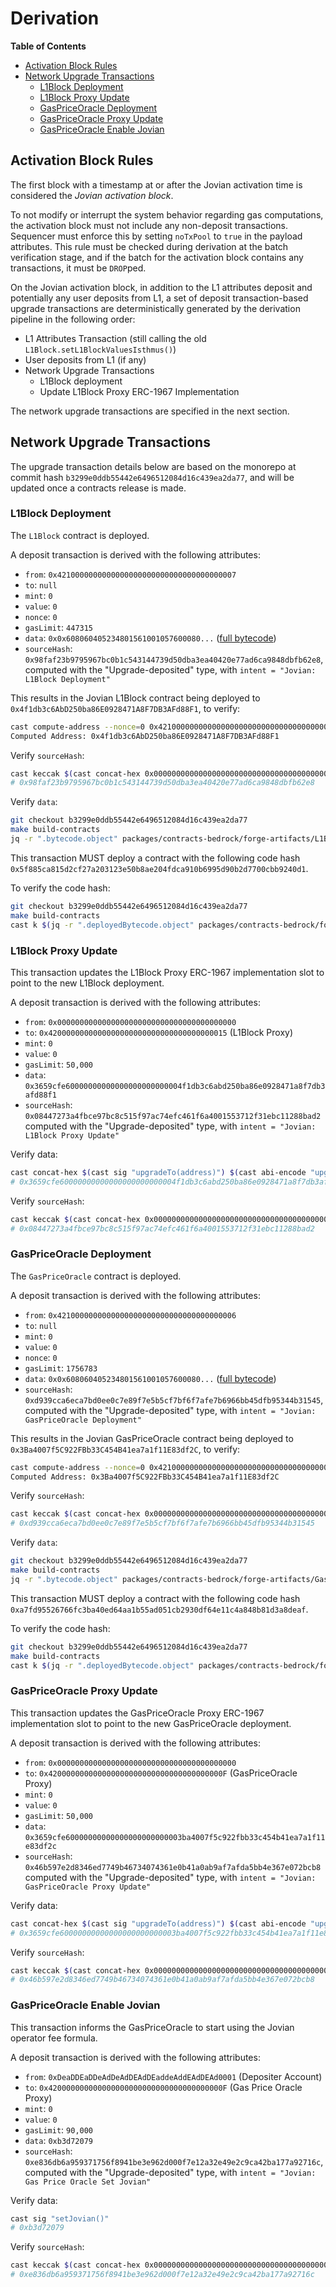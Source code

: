 # Derivation

<!-- START doctoc generated TOC please keep comment here to allow auto update -->
<!-- DON'T EDIT THIS SECTION, INSTEAD RE-RUN doctoc TO UPDATE -->
**Table of Contents**

- [Activation Block Rules](#activation-block-rules)
- [Network Upgrade Transactions](#network-upgrade-transactions)
  - [L1Block Deployment](#l1block-deployment)
  - [L1Block Proxy Update](#l1block-proxy-update)
  - [GasPriceOracle Deployment](#gaspriceoracle-deployment)
  - [GasPriceOracle Proxy Update](#gaspriceoracle-proxy-update)
  - [GasPriceOracle Enable Jovian](#gaspriceoracle-enable-jovian)

<!-- END doctoc generated TOC please keep comment here to allow auto update -->

## Activation Block Rules

The first block with a timestamp at or after the Jovian activation time is considered the _Jovian activation block_.

To not modify or interrupt the system behavior regarding gas computations, the activation block must not include any
non-deposit transactions. Sequencer must enforce this by setting `noTxPool` to `true` in the payload attributes. This
rule must be checked during derivation at the batch verification stage, and if the batch for the activation block
contains any transactions, it must be `DROP`ped.

On the Jovian activation block, in addition to the L1 attributes deposit and potentially any user deposits from L1, a
set of deposit transaction-based upgrade transactions are deterministically generated by the derivation pipeline in the
following order:

- L1 Attributes Transaction (still calling the old `L1Block.setL1BlockValuesIsthmus()`)
- User deposits from L1 (if any)
- Network Upgrade Transactions
  - L1Block deployment
  - Update L1Block Proxy ERC-1967 Implementation

The network upgrade transactions are specified in the next section.

## Network Upgrade Transactions

The upgrade transaction details below are based on the monorepo at commit hash
`b3299e0ddb55442e6496512084d16c439ea2da77`, and will be updated once a contracts release is made.


### L1Block Deployment
<!-- Generated with: ./scripts/run_gen_predeploy_docs.sh --optimism-repo-path ../../optimism \
--fork-name Jovian \
--contract-name L1Block \
--from-address 0x4210000000000000000000000000000000000007 \
--from-address-nonce 0 \
--git-commit-hash b3299e0ddb55442e6496512084d16c439ea2da77 \
--eth-rpc-url https://optimism.rpc.subquery.network/public \
--proxy-address 0x4200000000000000000000000000000000000015 \
--copy-contract-bytecode true -->

The `L1Block` contract is deployed.

A deposit transaction is derived with the following attributes:

- `from`: `0x4210000000000000000000000000000000000007`
- `to`: `null`
- `mint`: `0`
- `value`: `0`
- `nonce`: `0`
- `gasLimit`: `447315`
- `data`: `0x0x608060405234801561001057600080...` ([full bytecode](../../../specs/static/bytecode/jovian-l1-block-deployment.txt))
- `sourceHash`: `0x98faf23b9795967bc0b1c543144739d50dba3ea40420e77ad6ca9848dbfb62e8`,
  computed with the "Upgrade-deposited" type, with `intent = "Jovian: L1Block Deployment"`

This results in the Jovian L1Block contract being deployed to
`0x4f1db3c6AbD250ba86E0928471A8F7DB3AFd88F1`, to verify:

```bash
cast compute-address --nonce=0 0x4210000000000000000000000000000000000007
Computed Address: 0x4f1db3c6AbD250ba86E0928471A8F7DB3AFd88F1
```

Verify `sourceHash`:

```bash
cast keccak $(cast concat-hex 0x0000000000000000000000000000000000000000000000000000000000000002 $(cast keccak "Jovian: L1Block Deployment"))
# 0x98faf23b9795967bc0b1c543144739d50dba3ea40420e77ad6ca9848dbfb62e8
```

Verify `data`:

```bash
git checkout b3299e0ddb55442e6496512084d16c439ea2da77
make build-contracts
jq -r ".bytecode.object" packages/contracts-bedrock/forge-artifacts/L1Block.sol/L1Block.json
```

This transaction MUST deploy a contract with the following code hash
`0x5f885ca815d2cf27a203123e50b8ae204fdca910b6995d90b2d7700cbb9240d1`.

To verify the code hash:

```bash
git checkout b3299e0ddb55442e6496512084d16c439ea2da77
make build-contracts
cast k $(jq -r ".deployedBytecode.object" packages/contracts-bedrock/forge-artifacts/L1Block.sol/L1Block.json)
```


### L1Block Proxy Update

This transaction updates the L1Block Proxy ERC-1967
implementation slot to point to the new L1Block deployment.

A deposit transaction is derived with the following attributes:

- `from`: `0x0000000000000000000000000000000000000000`
- `to`: `0x4200000000000000000000000000000000000015` (L1Block Proxy)
- `mint`: `0`
- `value`: `0`
- `gasLimit`: `50,000`
- `data`: `0x3659cfe60000000000000000000000004f1db3c6abd250ba86e0928471a8f7db3afd88f1`
- `sourceHash`: `0x08447273a4fbce97bc8c515f97ac74efc461f6a4001553712f31ebc11288bad2`
  computed with the "Upgrade-deposited" type, with `intent = "Jovian: L1Block Proxy Update"`

Verify data:

```bash
cast concat-hex $(cast sig "upgradeTo(address)") $(cast abi-encode "upgradeTo(address)" 0x4f1db3c6AbD250ba86E0928471A8F7DB3AFd88F1)
# 0x3659cfe60000000000000000000000004f1db3c6abd250ba86e0928471a8f7db3afd88f1
```

Verify `sourceHash`:

```bash
cast keccak $(cast concat-hex 0x0000000000000000000000000000000000000000000000000000000000000002 $(cast keccak "Jovian: L1Block Proxy Update"))
# 0x08447273a4fbce97bc8c515f97ac74efc461f6a4001553712f31ebc11288bad2
```

### GasPriceOracle Deployment
<!-- Generated with: ./scripts/run_gen_predeploy_docs.sh --optimism-repo-path ../../optimism \
--fork-name Jovian \
--contract-name GasPriceOracle \
--from-address 0x4210000000000000000000000000000000000006 \
--from-address-nonce 0 \
--git-commit-hash b3299e0ddb55442e6496512084d16c439ea2da77 \
--eth-rpc-url https://optimism.rpc.subquery.network/public \
--proxy-address 0x420000000000000000000000000000000000000F \
--copy-contract-bytecode true -->

The `GasPriceOracle` contract is deployed.

A deposit transaction is derived with the following attributes:

- `from`: `0x4210000000000000000000000000000000000006`
- `to`: `null`
- `mint`: `0`
- `value`: `0`
- `nonce`: `0`
- `gasLimit`: `1756783`
- `data`: `0x0x608060405234801561001057600080...` ([full bytecode](../../../specs/static/bytecode/jovian-gas-price-oracle-deployment.txt))
- `sourceHash`: `0xd939cca6eca7bd0ee0c7e89f7e5b5cf7bf6f7afe7b6966bb45dfb95344b31545`,
  computed with the "Upgrade-deposited" type, with `intent = "Jovian: GasPriceOracle Deployment"`

This results in the Jovian GasPriceOracle contract being deployed to
`0x3Ba4007f5C922FBb33C454B41ea7a1f11E83df2C`, to verify:

```bash
cast compute-address --nonce=0 0x4210000000000000000000000000000000000006
Computed Address: 0x3Ba4007f5C922FBb33C454B41ea7a1f11E83df2C
```

Verify `sourceHash`:

```bash
cast keccak $(cast concat-hex 0x0000000000000000000000000000000000000000000000000000000000000002 $(cast keccak "Jovian: GasPriceOracle Deployment"))
# 0xd939cca6eca7bd0ee0c7e89f7e5b5cf7bf6f7afe7b6966bb45dfb95344b31545
```

Verify `data`:

```bash
git checkout b3299e0ddb55442e6496512084d16c439ea2da77
make build-contracts
jq -r ".bytecode.object" packages/contracts-bedrock/forge-artifacts/GasPriceOracle.sol/GasPriceOracle.json
```

This transaction MUST deploy a contract with the following code hash
`0xa7fd95526766fc3ba40ed64aa1b55ad051cb2930df64e11c4a848b81d3a8deaf`.

To verify the code hash:

```bash
git checkout b3299e0ddb55442e6496512084d16c439ea2da77
make build-contracts
cast k $(jq -r ".deployedBytecode.object" packages/contracts-bedrock/forge-artifacts/GasPriceOracle.sol/GasPriceOracle.json)
```


### GasPriceOracle Proxy Update

This transaction updates the GasPriceOracle Proxy ERC-1967
implementation slot to point to the new GasPriceOracle deployment.

A deposit transaction is derived with the following attributes:

- `from`: `0x0000000000000000000000000000000000000000`
- `to`: `0x420000000000000000000000000000000000000F` (GasPriceOracle Proxy)
- `mint`: `0`
- `value`: `0`
- `gasLimit`: `50,000`
- `data`: `0x3659cfe60000000000000000000000003ba4007f5c922fbb33c454b41ea7a1f11e83df2c`
- `sourceHash`: `0x46b597e2d8346ed7749b46734074361e0b41a0ab9af7afda5bb4e367e072bcb8`
  computed with the "Upgrade-deposited" type, with `intent = "Jovian: GasPriceOracle Proxy Update"`

Verify data:

```bash
cast concat-hex $(cast sig "upgradeTo(address)") $(cast abi-encode "upgradeTo(address)" 0x3Ba4007f5C922FBb33C454B41ea7a1f11E83df2C)
# 0x3659cfe60000000000000000000000003ba4007f5c922fbb33c454b41ea7a1f11e83df2c
```

Verify `sourceHash`:

```bash
cast keccak $(cast concat-hex 0x0000000000000000000000000000000000000000000000000000000000000002 $(cast keccak "Jovian: GasPriceOracle Proxy Update"))
# 0x46b597e2d8346ed7749b46734074361e0b41a0ab9af7afda5bb4e367e072bcb8
```

### GasPriceOracle Enable Jovian

This transaction informs the GasPriceOracle to start using the Jovian operator fee formula.

A deposit transaction is derived with the following attributes:

- `from`: `0xDeaDDEaDDeAdDeAdDEAdDEaddeAddEAdDEAd0001` (Depositer Account)
- `to`: `0x420000000000000000000000000000000000000F` (Gas Price Oracle Proxy)
- `mint`: `0`
- `value`: `0`
- `gasLimit`: `90,000`
- `data`: `0xb3d72079`
- `sourceHash`: `0xe836db6a959371756f8941be3e962d000f7e12a32e49e2c9ca42ba177a92716c`,  
  computed with the "Upgrade-deposited" type, with `intent = "Jovian: Gas Price Oracle Set Jovian"`

Verify data:

```bash
cast sig "setJovian()"
# 0xb3d72079
```

Verify `sourceHash`:

```bash
cast keccak $(cast concat-hex 0x0000000000000000000000000000000000000000000000000000000000000002 $(cast keccak "Jovian: Gas Price Oracle Set Jovian"))
# 0xe836db6a959371756f8941be3e962d000f7e12a32e49e2c9ca42ba177a92716c
```
